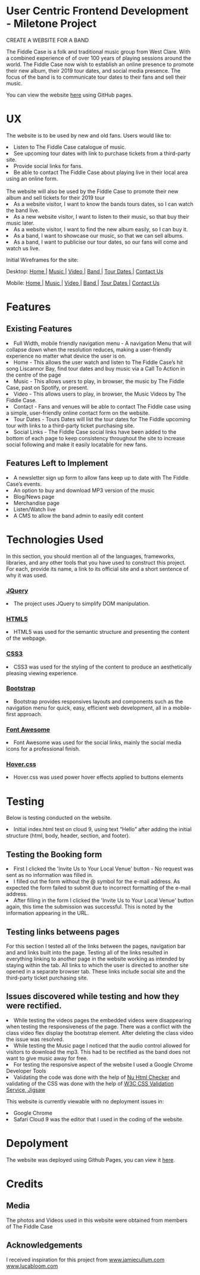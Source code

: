 
<h1>User Centric Frontend Development - Miletone Project</h1>

CREATE A WEBSITE FOR A BAND

The Fiddle Case is a folk and traditional music group from West Clare. With a combined experience of of over 100 years of playing sessions around the world. 
The Fiddle Case now wish to establish an online presence to promote their new album, their 2019 tour dates, and social media presence. The focus of the band is to communicate tour dates to their fans and sell their music.

You can view the website <a href="https://tobinwebdesign.github.io/ucfd-milestone-project/">here</a> using GitHub pages.

<h1>UX</h1>

The website is to be used by new and old fans. 
Users would like to:
<li>Listen to The Fiddle Case catalogue of music.</li>
<li>See upcoming tour dates with link to purchase tickets from a third-party site.</li>
<li>Provide social links for fans.</li>
<li>Be able to contact The Fiddle Case about playing live in their local area using an online form.</li>
<br>
The website will also be used by the Fiddle Case to promote their new album and sell tickets for their 2019 tour 
<br>

<li>As a website visitor, I want to know the bands tours dates, so I can watch the band live. </li>
<li>As a new website visitor, I want to listen to their music, so that buy their music later.</li>
<li>As a website visitor, I want to find the new album easily, so I can buy it.</li>

<li>As a band, I want to showcase our music, so that we can sell albums. </li>
<li>As a band, I want to publicise our tour dates, so our fans will come and watch us live. </li>

Initial Wireframes for the site:

Desktop: <a href="https://github.com/TobinWebDesign/ucfd-milestone-project/blob/master/assets/WireFrames/Home%20Desktop.png">Home </a>| <a href="https://github.com/TobinWebDesign/ucfd-milestone-project/blob/master/assets/WireFrames/Music%20Desktop.png">Music </a>| <a href="https://github.com/TobinWebDesign/ucfd-milestone-project/blob/master/assets/WireFrames/Video%20Desktop.png">Video </a>| <a href="https://github.com/TobinWebDesign/ucfd-milestone-project/blob/master/assets/WireFrames/Band%20-%20Desktop.png">Band </a> | <a href="https://github.com/TobinWebDesign/ucfd-milestone-project/blob/master/assets/WireFrames/Tour%20Dates%20desktop.png">Tour Dates </a> | <a href="https://github.com/TobinWebDesign/ucfd-milestone-project/blob/master/assets/WireFrames/Contact%20Page%20Desktop.png">Contact Us </a>

Mobile: <a href="https://github.com/TobinWebDesign/ucfd-milestone-project/blob/master/assets/WireFrames/Home%20Mobile.png">Home </a>| <a href="https://github.com/TobinWebDesign/ucfd-milestone-project/tree/master/assets/WireFrames/Music%20Mobile">Music </a>| <a href="https://github.com/TobinWebDesign/ucfd-milestone-project/blob/master/assets/WireFrames/Video%20Mobile.png">Video </a>| <a href="https://github.com/TobinWebDesign/ucfd-milestone-project/tree/master/assets/WireFrames/Band%20Mobile">Band </a> | <a href="https://github.com/TobinWebDesign/ucfd-milestone-project/tree/master/assets/WireFrames/Tour%20Mobile"> Tour Dates </a> | <a href="https://github.com/TobinWebDesign/ucfd-milestone-project/blob/master/assets/WireFrames/Contact%20Mobile.png">Contact Us </a>

<h1>Features</h1>

<h2>Existing Features</h2>

<li>Full Width, mobile friendly navigation menu - A navigation Menu that will collapse down when the resolution reduces, making a user-friendly experience no matter what device the user is on.</li>
<li>Home - This allows the user watch and listen to The Fiddle Case’s hit song Liscannor Bay, find tour dates and buy music via a Call To Action in the centre of the page</li>
<li>Music - This allows users to play, in browser, the music by The Fiddle Case, past on Spotify, or present.</li>
<li>Video - This allows users to play, in browser, the Music Videos by The Fiddle Case.</li>
<li>Contact - Fans and venues will be able to contact The Fiddle case using a simple, user-friendly online contact form on the website.</li>
<li>Tour Dates - Tours Dates will list the tour dates for The Fiddle upcoming tour with links to a third-party ticket purchasing site.</li>
<li>Social Links - The Fiddle Case social links have been added to the bottom of each page to keep consistency throughout the site to increase social following and make it easily locatable for new fans.</li>

<h2>Features Left to Implement</h2>
<li>A newsletter sign up form to allow fans keep up to date with The Fiddle Case’s events. </li>
<li>An option to buy and download MP3 version of the music</li>
<li>Blog/News page</li>
<li>Merchandise page</li>
<li>Listen/Watch live</li>
<li>A CMS to allow the band admin to easily edit content</li>

<h1>Technologies Used</h1>
In this section, you should mention all of the languages, frameworks, libraries, and any other tools that you have used to construct this project. For each, provide its name, a link to its official site and a short sentence of why it was used.
<h3><a href="https://jquery.com/">JQuery</a></h3>
<li>The project uses JQuery to simplify DOM manipulation.</li>
<h3><a href="https://en.wikipedia.org/wiki/HTML5">HTML5</h3></a>
<li>HTML5 was used for the semantic structure and presenting the content of the webpage.</li>
<h3><a href="https://developer.mozilla.org/en-US/docs/Web/CSS/CSS3">CSS3</h3></a>
<li>CSS3 was used for the styling of the content to produce an aesthetically pleasing viewing experience.</li>
<h3><a href="https://getbootstrap.com/">Bootstrap</h3></a>
<li>Bootstrap provides responsives layouts and components such as the navigation menu for quick, easy, efficient web development, all in a mobile-first approach.</li>
<h3><a href="https://fontawesome.com/">Font Awesome</h3></a>
<li>Font Awesome was used for the social links, mainly the social media icons for a professional finish.</li>
<h3><a href="http://ianlunn.github.io/Hover/">Hover.css</h3></a>
<li>Hover.css was used power hover effects applied to buttons elements</li>



<h1>Testing</h1>

Below is testing conducted on the website.

<li>Initial index.html test on cloud 9, using text “Hello” after adding the initial structure (html, body, header, section, and footer). </li>
 
<h2>Testing the Booking form</h2>
<li>First I clicked the 'Invite Us to Your Local Venue' button - No request was sent as no information was filled in.</li>
<li>I filled out the form without the @ symbol for the e-mail address. As expected the form failed to submit due to incorrect formatting of the e-mail address.</li>
<li>After filling in the form I clicked the 'Invite Us to Your Local Venue' button again, this time the submission was successful. This is noted by the information appearing in the URL.</li>
 
<h2>Testing links betweens pages</h2>
For this section I tested all of the links between the pages, navigation bar and and links built into the page. Testing all of the links resulted in everything linking to another page in the website working as intended by staying within the tab.
All links to which the user is directed to another site opened in a separate browser tab. These links include social site and the third-party ticket purchasing site.
 
<h2>Issues discovered while testing and how they were rectified.</h2>
<li>While testing the videos pages the embedded videos were disappearing when testing the responsiveness of the page. There was a conflict with the class video flex display the bootstrap element. After deleting the class video the issue was resolved. </li>
<li>While testing the Music page I noticed that the audio control allowed for visitors to download the mp3. This had to be rectified as the band does not want to give music away for free. </li>
<li>For testing the responsive aspect of the website I used a Google Chrome Developer Tools</li>
<li>Validating the code was done with the help of <a href="https://validator.w3.org/nu/#textarea">Nu Html Checker</a> and validating of the CSS was done with the help of <a href="https://jigsaw.w3.org/css-validator/">W3C CSS Validation Service, Jigsaw</a></li>

This website is currently viewable with no deployment issues in:
<li>Google Chrome
<li>Safari
Cloud 9 was the editor that I used in the coding of the website. 


<h1>Depolyment</h1>
The website was deployed using Github Pages, you can view it <a href="https://tobinwebdesign.github.io/ucfd-milestone-project/">here</a>.
<h1>Credits</h1>

<h2>Media</h2>

The photos and Videos used in this website were obtained from members of The Fiddle Case 

<h2>Acknowledgements</h2>

I received inspiration for this project from www.jamiecullum.com www.lucabloom.com

